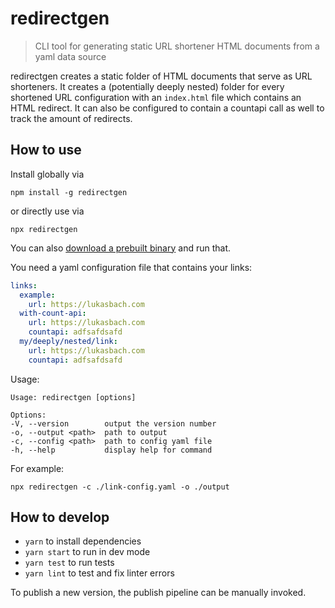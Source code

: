 # redirectgen

> CLI tool for generating static URL shortener HTML documents from a yaml data source

redirectgen creates a static folder of HTML documents that serve as URL shorteners. It creates a (potentially deeply nested)
folder for every shortened URL configuration with an `index.html` file which contains an HTML redirect. It can also
be configured to contain a countapi call as well to track the amount of redirects.

## How to use

Install globally via

    npm install -g redirectgen

or directly use via

    npx redirectgen

You can also [download a prebuilt binary](https://github.com/lukasbach/redirectgen/releases) and run that.

You need a yaml configuration file that contains your links:

```yaml
links:
  example:
    url: https://lukasbach.com
  with-count-api:
    url: https://lukasbach.com
    countapi: adfsafdsafd
  my/deeply/nested/link:
    url: https://lukasbach.com
    countapi: adfsafdsafd
```

Usage:

    Usage: redirectgen [options]
    
    Options:
    -V, --version        output the version number
    -o, --output <path>  path to output
    -c, --config <path>  path to config yaml file
    -h, --help           display help for command

For example:

    npx redirectgen -c ./link-config.yaml -o ./output

## How to develop

- `yarn` to install dependencies
- `yarn start` to run in dev mode
- `yarn test` to run tests
- `yarn lint` to test and fix linter errors

To publish a new version, the publish pipeline can be manually
invoked.
